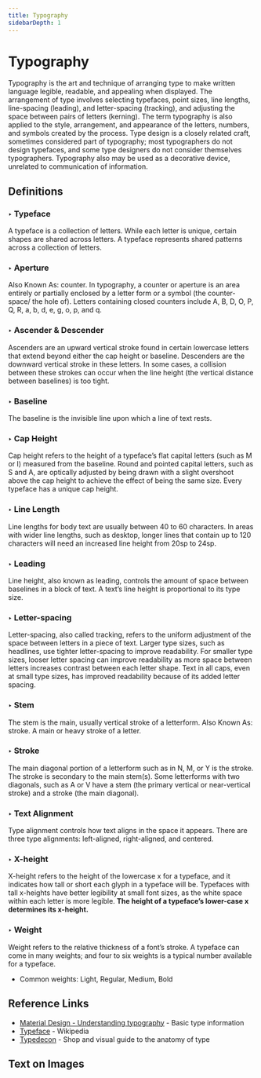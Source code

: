 ```yaml
---
title: Typography
sidebarDepth: 1
---
```


# Typography

Typography is the art and technique of arranging type to make written language legible, readable, and appealing when displayed. The arrangement of type involves selecting typefaces, point sizes, line lengths, line-spacing \(leading\), and letter-spacing \(tracking\), and adjusting the space between pairs of letters \(kerning\). The term typography is also applied to the style, arrangement, and appearance of the letters, numbers, and symbols created by the process. Type design is a closely related craft, sometimes considered part of typography; most typographers do not design typefaces, and some type designers do not consider themselves typographers. Typography also may be used as a decorative device, unrelated to communication of information.

## Definitions

### ‣ Typeface

A typeface is a collection of letters. While each letter is unique, certain shapes are shared across letters. A typeface represents shared patterns across a collection of letters.

### ‣ Aperture

Also Known As: counter. In typography, a counter or aperture is an area entirely or partially enclosed by a letter form or a symbol \(the counter-space/ the hole of\). Letters containing closed counters include A, B, D, O, P, Q, R, a, b, d, e, g, o, p, and q.

### ‣ Ascender & Descender

Ascenders are an upward vertical stroke found in certain lowercase letters that extend beyond either the cap height or baseline. Descenders are the downward vertical stroke in these letters. In some cases, a collision between these strokes can occur when the line height \(the vertical distance between baselines\) is too tight.

### ‣ Baseline

The baseline is the invisible line upon which a line of text rests.

### ‣ Cap Height

Cap height refers to the height of a typeface’s flat capital letters \(such as M or I\) measured from the baseline. Round and pointed capital letters, such as S and A, are optically adjusted by being drawn with a slight overshoot above the cap height to achieve the effect of being the same size. Every typeface has a unique cap height.

### ‣ Line Length

Line lengths for body text are usually between 40 to 60 characters. In areas with wider line lengths, such as desktop, longer lines that contain up to 120 characters will need an increased line height from 20sp to 24sp.

### ‣ Leading

Line height, also known as leading, controls the amount of space between baselines in a block of text. A text’s line height is proportional to its type size.

### ‣ Letter-spacing

Letter-spacing, also called tracking, refers to the uniform adjustment of the space between letters in a piece of text. Larger type sizes, such as headlines, use tighter letter-spacing to improve readability. For smaller type sizes, looser letter spacing can improve readability as more space between letters increases contrast between each letter shape. Text in all caps, even at small type sizes, has improved readability because of its added letter spacing.

### ‣ Stem

The stem is the main, usually vertical stroke of a letterform. Also Known As: stroke. A main or heavy stroke of a letter.

### ‣ Stroke

The main diagonal portion of a letterform such as in N, M, or Y is the stroke. The stroke is secondary to the main stem\(s\). Some letterforms with two diagonals, such as A or V have a stem \(the primary vertical or near-vertical stroke\) and a stroke \(the main diagonal\).

### ‣ Text Alignment

Type alignment controls how text aligns in the space it appears. There are three type alignments: left-aligned, right-aligned, and centered.

### ‣ X-height

X-height refers to the height of the lowercase x for a typeface, and it indicates how tall or short each glyph in a typeface will be. Typefaces with tall x-heights have better legibility at small font sizes, as the white space within each letter is more legible. **The height of a typeface’s lower-case x determines its x-height.**

### ‣ Weight

Weight refers to the relative thickness of a font’s stroke. A typeface can come in many weights; and four to six weights is a typical number available for a typeface.

* Common weights: Light, Regular, Medium, Bold

## Reference Links

* [Material Design - Understanding typography](https://material.io/design/typography/understanding-typography.html#type-properties) - Basic type information
* [Typeface](https://en.wikipedia.org/wiki/Typeface) - Wikipedia
* [Typedecon](https://typedecon.com/) - Shop and visual guide to the anatomy of type

## Text on Images

